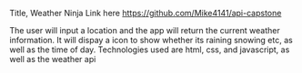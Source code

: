 Title, Weather Ninja
Link here https://github.com/Mike4141/api-capstone

The user will input a location and the app will return the current weather information. It will dispay a icon to show whether its raining snowing etc, as well as the time of day. Technologies used are html, css, and javascript, as well as the weather api
